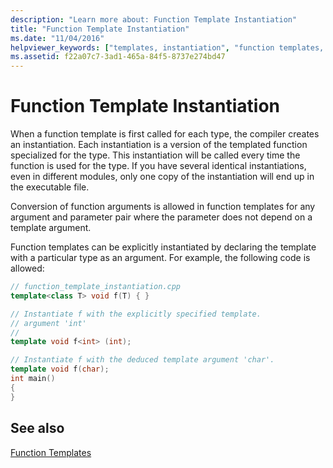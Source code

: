 ```yaml
---
description: "Learn more about: Function Template Instantiation"
title: "Function Template Instantiation"
ms.date: "11/04/2016"
helpviewer_keywords: ["templates, instantiation", "function templates, instantiation", "instantiation, function templates"]
ms.assetid: f22a07c7-3ad1-465a-84f5-8737e274bd47
---
```

# Function Template Instantiation

When a function template is first called for each type, the compiler creates an instantiation. Each instantiation is a version of the templated function specialized for the type. This instantiation will be called every time the function is used for the type. If you have several identical instantiations, even in different modules, only one copy of the instantiation will end up in the executable file.

Conversion of function arguments is allowed in function templates for any argument and parameter pair where the parameter does not depend on a template argument.

Function templates can be explicitly instantiated by declaring the template with a particular type as an argument. For example, the following code is allowed:

```cpp
// function_template_instantiation.cpp
template<class T> void f(T) { }

// Instantiate f with the explicitly specified template.
// argument 'int'
//
template void f<int> (int);

// Instantiate f with the deduced template argument 'char'.
template void f(char);
int main()
{
}
```

## See also

[Function Templates](../cpp/function-templates.md)
